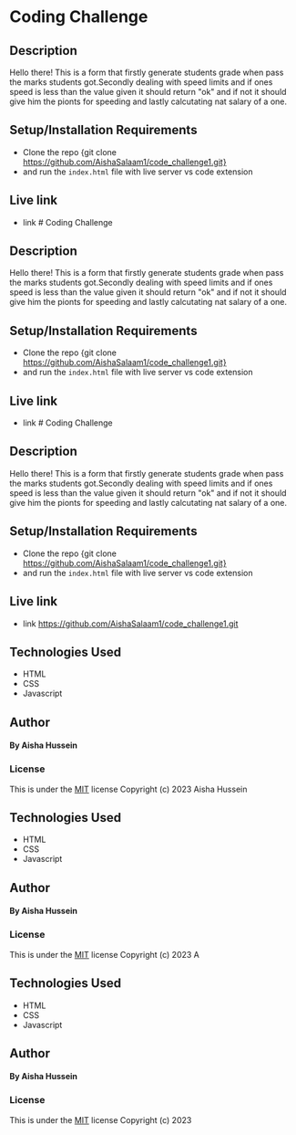 # Coding Challenge
## Description
Hello there! This is a form that firstly generate students grade when pass the marks students got.Secondly dealing with speed limits and if ones speed is less than the value given it should return "ok" and if not it should give him the pionts for speeding and lastly calcutating nat salary of a one.
## Setup/Installation Requirements
- Clone the repo {git clone https://github.com/AishaSalaam1/code_challenge1.git}
- and run the `index.html` file with live server vs code extension
## Live link
- link # Coding Challenge
## Description
Hello there! This is a form that firstly generate students grade when pass the marks students got.Secondly dealing with speed limits and if ones speed is less than the value given it should return "ok" and if not it should give him the pionts for speeding and lastly calcutating nat salary of a one.
## Setup/Installation Requirements
- Clone the repo {git clone https://github.com/AishaSalaam1/code_challenge1.git}
- and run the `index.html` file with live server vs code extension
## Live link
- link # Coding Challenge
## Description
Hello there! This is a form that firstly generate students grade when pass the marks students got.Secondly dealing with speed limits and if ones speed is less than the value given it should return "ok" and if not it should give him the pionts for speeding and lastly calcutating nat salary of a one.
## Setup/Installation Requirements
- Clone the repo {git clone https://github.com/AishaSalaam1/code_challenge1.git}
- and run the `index.html` file with live server vs code extension
## Live link
- link https://github.com/AishaSalaam1/code_challenge1.git
## Technologies Used
- HTML
- CSS
- Javascript
## Author
#### By **Aisha Hussein**
### License
This is under the [MIT](LICENSE) license
Copyright (c) 2023 Aisha Hussein
## Technologies Used
- HTML
- CSS
- Javascript
## Author
#### By **Aisha Hussein**
### License
This is under the [MIT](LICENSE) license
Copyright (c) 2023 A
## Technologies Used
- HTML
- CSS
- Javascript
## Author
#### By **Aisha Hussein**
### License
This is under the [MIT](LICENSE) license
Copyright (c) 2023 
